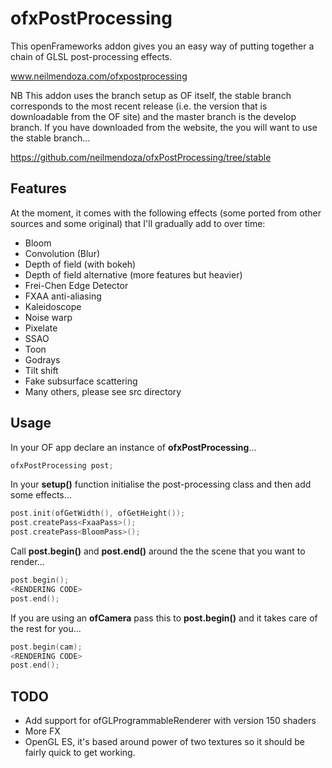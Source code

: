# ofxPostProcessing

This openFrameworks addon gives you an easy way of putting together a chain of GLSL post-processing effects.

www.neilmendoza.com/ofxpostprocessing

NB This addon uses the branch setup as OF itself, the stable branch corresponds to the most recent release (i.e. the version that is downloadable from the OF site) and the master branch is the develop branch. If you have downloaded from the website, the you will want to use the stable branch...

https://github.com/neilmendoza/ofxPostProcessing/tree/stable

## Features

At the moment, it comes with the following effects (some ported from other sources and some original) that I'll gradually add to over time:

* Bloom
* Convolution (Blur)
* Depth of field (with bokeh)
* Depth of field alternative (more features but heavier)
* Frei-Chen Edge Detector
* FXAA anti-aliasing
* Kaleidoscope
* Noise warp
* Pixelate
* SSAO
* Toon
* Godrays
* Tilt shift
* Fake subsurface scattering
* Many others, please see src directory

## Usage

In your OF app declare an instance of **ofxPostProcessing**...

```cpp
ofxPostProcessing post;
```

In your **setup()** function initialise the post-processing class and then add some effects...

```cpp
post.init(ofGetWidth(), ofGetHeight());
post.createPass<FxaaPass>();
post.createPass<BloomPass>();
```

Call **post.begin()** and **post.end()** around the the scene that you want to render...

```cpp
post.begin();
<RENDERING CODE>
post.end();
```

If you are using an **ofCamera** pass this to **post.begin()** and it takes care of the rest for you...

```cpp
post.begin(cam);
<RENDERING CODE>
post.end();
```

## TODO
* Add support for ofGLProgrammableRenderer with version 150 shaders
* More FX
* OpenGL ES, it's based around power of two textures so it should be fairly quick to get working. 
